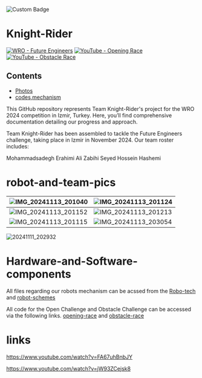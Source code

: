 ![Custom Badge](https://img.shields.io/badge/Background-Light_Blue-f0f8ff)

# Knight-Rider
[![WRO - Future Engineers](https://img.shields.io/badge/WRO-Future_Engineers-2e52af)](https://wro-association.org/wp-content/uploads/WRO-2024-Future-Engineers-Self-Driving-Cars-General-Rules.pdf)
[![YouTube - Opening Race](https://img.shields.io/badge/YouTube-▶️%20Opening_Race-df3e3e?logo=youtube)](https://www.youtube.com/watch?v=FA67uhBnbJY)
[![YouTube - Obstacle Race](https://img.shields.io/badge/YouTube-▶️%20Obstacle_Race-df3e3e?logo=youtube)](https://www.youtube.com/watch?v=jW93ZCejsk8)

## Contents

- [Photos](#robot-and-team-pics)
- [codes,mechanism](#Hardware-and-Software-components)
  
 

This GitHub repository represents Team Knight-Rider's project for the WRO 2024 competition in Izmir, Turkey. Here, you’ll find comprehensive documentation detailing our progress and approach.

Team Knight-Rider has been assembled to tackle the Future Engineers challenge, taking place in Izmir in November 2024. Our team roster includes:

Mohammadsadegh Erahimi
Ali Zabihi
Seyed Hossein Hashemi









# robot-and-team-pics
| ![IMG_20241113_201040](https://github.com/user-attachments/assets/080e961b-9581-43a4-a03b-9e1ca9c4cd18) |   ![IMG_20241113_201124](https://github.com/user-attachments/assets/be7d053d-73b4-482a-9262-b8d308e9e892)|
| -------------------------- | ---------------------------- |
| ![IMG_20241113_201152](https://github.com/user-attachments/assets/0facb316-dfe9-4eac-bc6f-a149c6a88545)|  ![IMG_20241113_201213](https://github.com/user-attachments/assets/49c2a46b-364f-4644-848b-3b393dd53653)|
|![IMG_20241113_201115](https://github.com/user-attachments/assets/3d2a73e8-c35d-48a0-98e0-7c5b6215d475)| ![IMG_20241113_203054](https://github.com/user-attachments/assets/b7baea06-6374-4ec4-89ad-16933c73e3c7)|

![20241111_202932](https://github.com/user-attachments/assets/adfe61d0-d9bd-49d0-8a43-78930a89654a)

# Hardware-and-Software-components
All files regarding our robots mechanism can be acssed from the [Robo-tech](/Robot-Mechanism.md) and [robot-schemes](/schemes.md)

All code for the Open Challenge and Obstacle Challenge can be accessed via the following links.  [opening-race](/open-chalenge.ev3 ) and [obstacle-race](/obstacle_challenge)

# links
https://www.youtube.com/watch?v=FA67uhBnbJY

https://www.youtube.com/watch?v=jW93ZCejsk8



